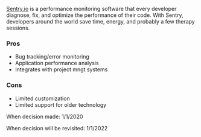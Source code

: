 [Sentry.io](https://www.sentry.io/) is a performance monitoring software that every developer diagnose, fix, and optimize the performance of their code. With Sentry, developers around the world save time, energy, and probably a few therapy sessions.
### Pros
* Bug tracking/error monitoring
* Application performance analysis
* Integrates with project mngt systems

### Cons
* Limited customization
* Limited support for older technology

When decision made: 1/1/2020

When decision will be revisited: 1/1/2022